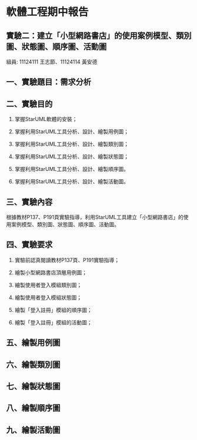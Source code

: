 # 軟體工程期中報告
## 實驗二：建立「小型網路書店」的使用案例模型、類別圖、狀態圖、順序圖、活動圖


組員:  11124111 王志節、11124114 黃安德


一、實驗題目：需求分析
-

二、實驗目的
------------

1. 掌握StarUML軟體的安裝；

2. 掌握利用StarUML工具分析、設計、繪製用例圖；

3. 掌握利用StarUML工具分析、設計、繪製類別圖；

4. 掌握利用StarUML工具分析、設計、繪製狀態圖；

5. 掌握利用StarUML工具分析、設計、繪製順序圖。

6. 掌握利用StarUML工具分析、設計、繪製活動圖。

三、實驗內容
-----------

根據教材P137、P191頁實驗指導，利用StarUML工具建立「小型網路書店」的使用案例模型、類別圖、狀態圖、順序圖、活動圖。

四、實驗要求
-----------

1. 實驗前認真閱讀教材P137頁、P191實驗指導；

2. 繪製小型網路書店頂層用例圖；

3. 繪製使用者登入模組類別圖；

4. 繪製使用者登入模組狀態圖；

5. 繪製「登入註冊」模組的順序圖；

6. 繪製「登入註冊」模組的活動圖；

五、繪製用例圖
-------------
六、繪製類別圖
--------------
七、繪製狀態圖
-----------
八、繪製順序圖
------------
九、繪製活動圖
-------------
